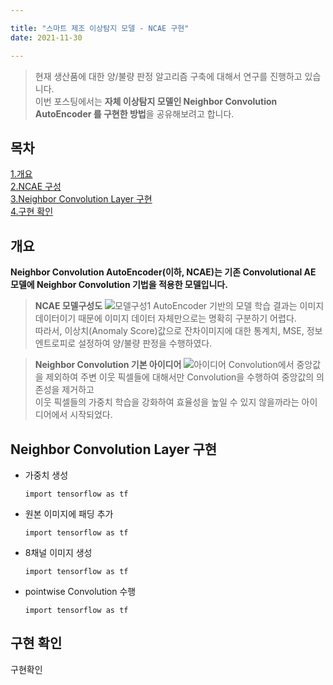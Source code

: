 ```yaml
---

title: "스마트 제조 이상탐지 모델 - NCAE 구현"
date: 2021-11-30

---
```

> 현재 생산품에 대한 양/불량 판정 알고리즘 구축에 대해서 연구를 진행하고 있습니다. </br>
> 이번 포스팅에서는 **자체 이상탐지 모델인 Neighbor Convolution AutoEncoder 를 구현한 방법**을 공유해보려고 합니다.



## 목차 </br>
[1.개요](#개요) </br>
[2.NCAE 구성](#NCAE-구성) </br>
[3.Neighbor Convolution Layer 구현](#Neighbor-Convolution-Layer-구현) </br>
[4.구현 확인](#구현-확인) </br>


## 개요
**Neighbor Convolution AutoEncoder(이하, NCAE)는 기존 Convolutional AE 모델에 Neighbor Convolution 기법을 적용한 모델입니다.**

> **NCAE 모델구성도**
![모델구성1](https://user-images.githubusercontent.com/92897860/143972463-5ff03959-b345-4863-820b-c0651c39b9f7.png)
AutoEncoder 기반의 모델 학습 결과는 이미지 데이터이기 때문에 이미지 데이터 자체만으로는 명확히 구분하기 어렵다.</br>
따라서, 이상치(Anomaly Score)값으로 잔차이미지에 대한 통계치, MSE, 정보엔트로피로 설정하여 양/불량 판정을 수행하였다.

> **Neighbor Convolution 기본 아이디어**
![아이디어](https://user-images.githubusercontent.com/92897860/143973855-850901a9-db40-4865-a59d-4679a10cd18e.png)
Convolution에서 중앙값을 제외하여 주변 이웃 픽셀들에 대해서만 Convolution을 수행하여 중앙값의 의존성을 제거하고 </br> 이웃 픽셀들의 가중치 학습을 강화하여 효율성을 높일 수 있지 않을까라는 아이디어에서 시작되었다. 

## Neighbor Convolution Layer 구현
* 가중치 생성
  ```
  import tensorflow as tf
  ```
* 원본 이미지에 패딩 추가
  ```
  import tensorflow as tf
  ```
* 8채널 이미지 생성
  ```
  import tensorflow as tf
  ```
* pointwise Convolution 수행
  ```
  import tensorflow as tf
  ```
  
## 구현 확인



구현확인

